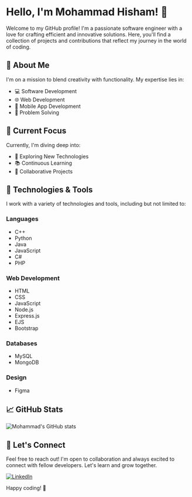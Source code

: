 # Hello, I'm Mohammad Hisham! 👋

Welcome to my GitHub profile! I'm a passionate software engineer with a love for crafting efficient and innovative solutions. Here, you'll find a collection of projects and contributions that reflect my journey in the world of coding.

## 🚀 About Me

I'm on a mission to blend creativity with functionality. My expertise lies in:

- 💻 Software Development
- 🌐 Web Development
- 📱 Mobile App Development
- 🧠 Problem Solving

## 🌱 Current Focus

Currently, I'm diving deep into:

- 🚀 Exploring New Technologies
- 📚 Continuous Learning
- 🤝 Collaborative Projects

## 🔧 Technologies & Tools

I work with a variety of technologies and tools, including but not limited to:

### Languages

- C++
- Python
- Java
- JavaScript
- C#
- PHP

### Web Development

- HTML
- CSS
- JavaScript
- Node.js
- Express.js
- EJS
- Bootstrap

### Databases

- MySQL
- MongoDB

### Design

- Figma

## 📈 GitHub Stats

![Mohammad's GitHub stats](https://github-readme-stats.vercel.app/api?username=yourusername&show_icons=true&theme=radical)

## 🤝 Let's Connect

Feel free to reach out! I'm open to collaboration and always excited to connect with fellow developers. Let's learn and grow together.

[![LinkedIn](https://img.shields.io/badge/LinkedIn-Connect-blue)](https://www.linkedin.com/in/yourprofile)

Happy coding! 🚀
